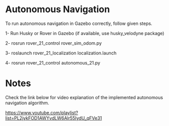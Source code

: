 # Autonomous Navigation

To run autonomous navigation in Gazebo correctly, follow given steps.

1- Run Husky or Rover in Gazebo (if available, use husky_velodyne package)

2- rosrun rover_21_control rover_sim_odom.py

3- roslaunch rover_21_localization localization.launch

4- rosrun rover_21_control autonomous_21.py

# Notes

Check the link below for video explanation of the implemented autonomous navigation algorithm.

https://www.youtube.com/playlist?list=PL2jykFOD1AWYvdLW6Alr55IydU_qFVe31
